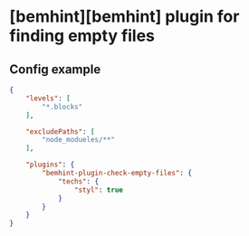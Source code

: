 # [bemhint][bemhint] plugin for finding empty files

## Config example

```json
{
    "levels": [
        "*.blocks"
    ],

    "excludePaths": [
        "node_modueles/**"
    ],

    "plugins": {
        "bemhint-plugin-check-empty-files": {
            "techs": {
                "styl": true
            }
        }
    }
}
```
